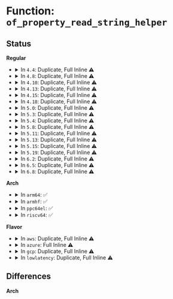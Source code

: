 # Function: <code>of_property_read_string_helper</code>

## Status
<b>Regular</b>
<ul>
<li>
<details>
<summary>In <code>4.4</code>: Duplicate, Full Inline ⚠️</summary>

**Collision:** Static Duplication

**Inline:** Full

**Transformation:** False

**Instances:**

```
In drivers/pwm/core.c (0)
Location: include/linux/of.h:548
Inline: True
```
```
In drivers/base/property.c (0)
Location: include/linux/of.h:548
Inline: True
```
```
In drivers/power/charger-manager.c (0)
Location: include/linux/of.h:548
Inline: True
```
</details>
</li>
<li>
<details>
<summary>In <code>4.8</code>: Duplicate, Full Inline ⚠️</summary>

**Collision:** Static Duplication

**Inline:** Full

**Transformation:** False

**Instances:**

```
In drivers/pwm/core.c (0)
Location: include/linux/of.h:572
Inline: True
```
```
In drivers/base/property.c (0)
Location: include/linux/of.h:572
Inline: True
```
```
In drivers/power/charger-manager.c (0)
Location: include/linux/of.h:572
Inline: True
```
</details>
</li>
<li>
<details>
<summary>In <code>4.10</code>: Duplicate, Full Inline ⚠️</summary>

**Collision:** Static Duplication

**Inline:** Full

**Transformation:** False

**Instances:**

```
In drivers/pwm/core.c (0)
Location: include/linux/of.h:692
Inline: True
```
```
In drivers/base/property.c (0)
Location: include/linux/of.h:692
Inline: True
```
```
In drivers/power/supply/charger-manager.c (0)
Location: include/linux/of.h:692
Inline: True
```
</details>
</li>
<li>
<details>
<summary>In <code>4.13</code>: Duplicate, Full Inline ⚠️</summary>

**Collision:** Static Duplication

**Inline:** Full

**Transformation:** False

**Instances:**

```
In drivers/pwm/core.c (0)
Location: include/linux/of.h:718
Inline: True
```
```
In drivers/power/supply/charger-manager.c (0)
Location: include/linux/of.h:718
Inline: True
```
</details>
</li>
<li>
<details>
<summary>In <code>4.15</code>: Duplicate, Full Inline ⚠️</summary>

**Collision:** Static Duplication

**Inline:** Full

**Transformation:** False

**Instances:**

```
In drivers/pwm/core.c (0)
Location: include/linux/of.h:797
Inline: True
```
```
In drivers/power/supply/charger-manager.c (0)
Location: include/linux/of.h:797
Inline: True
```
</details>
</li>
<li>
<details>
<summary>In <code>4.18</code>: Duplicate, Full Inline ⚠️</summary>

**Collision:** Static Duplication

**Inline:** Full

**Transformation:** False

**Instances:**

```
In drivers/pwm/core.c (0)
Location: include/linux/of.h:806
Inline: True
```
```
In drivers/power/supply/charger-manager.c (0)
Location: include/linux/of.h:806
Inline: True
```
</details>
</li>
<li>
<details>
<summary>In <code>5.0</code>: Duplicate, Full Inline ⚠️</summary>

**Collision:** Static Duplication

**Inline:** Full

**Transformation:** False

**Instances:**

```
In drivers/pwm/core.c (0)
Location: include/linux/of.h:830
Inline: True
```
```
In drivers/power/supply/charger-manager.c (0)
Location: include/linux/of.h:830
Inline: True
```
</details>
</li>
<li>
<details>
<summary>In <code>5.3</code>: Duplicate, Full Inline ⚠️</summary>

**Collision:** Static Duplication

**Inline:** Full

**Transformation:** False

**Instances:**

```
In drivers/pwm/core.c (0)
Location: include/linux/of.h:830
Inline: True
```
```
In drivers/power/supply/charger-manager.c (0)
Location: include/linux/of.h:830
Inline: True
```
</details>
</li>
<li>
<details>
<summary>In <code>5.4</code>: Duplicate, Full Inline ⚠️</summary>

**Collision:** Static Duplication

**Inline:** Full

**Transformation:** False

**Instances:**

```
In drivers/pwm/core.c (0)
Location: include/linux/of.h:830
Inline: True
```
```
In drivers/clk/clk-bulk.c (0)
Location: include/linux/of.h:830
Inline: True
```
```
In drivers/power/supply/charger-manager.c (0)
Location: include/linux/of.h:830
Inline: True
```
</details>
</li>
<li>
<details>
<summary>In <code>5.8</code>: Duplicate, Full Inline ⚠️</summary>

**Collision:** Static Duplication

**Inline:** Full

**Transformation:** False

**Instances:**

```
In drivers/pwm/core.c (0)
Location: include/linux/of.h:838
Inline: True
```
```
In drivers/clk/clk-bulk.c (0)
Location: include/linux/of.h:838
Inline: True
```
```
In drivers/power/supply/charger-manager.c (0)
Location: include/linux/of.h:838
Inline: True
```
</details>
</li>
<li>
<details>
<summary>In <code>5.11</code>: Duplicate, Full Inline ⚠️</summary>

**Collision:** Static Duplication

**Inline:** Full

**Transformation:** False

**Instances:**

```
In drivers/pwm/core.c (0)
Location: include/linux/of.h:845
Inline: True
```
```
In drivers/clk/clk-bulk.c (0)
Location: include/linux/of.h:845
Inline: True
```
```
In drivers/power/supply/charger-manager.c (0)
Location: include/linux/of.h:845
Inline: True
```
```
In drivers/remoteproc/remoteproc_core.c (0)
Location: include/linux/of.h:845
Inline: True
```
</details>
</li>
<li>
<details>
<summary>In <code>5.13</code>: Duplicate, Full Inline ⚠️</summary>

**Collision:** Static Duplication

**Inline:** Full

**Transformation:** False

**Instances:**

```
In drivers/pwm/core.c (0)
Location: include/linux/of.h:860
Inline: True
```
```
In drivers/clk/clk-bulk.c (0)
Location: include/linux/of.h:860
Inline: True
```
```
In drivers/power/supply/charger-manager.c (0)
Location: include/linux/of.h:860
Inline: True
```
```
In drivers/remoteproc/remoteproc_core.c (0)
Location: include/linux/of.h:860
Inline: True
```
</details>
</li>
<li>
<details>
<summary>In <code>5.15</code>: Duplicate, Full Inline ⚠️</summary>

**Collision:** Static Duplication

**Inline:** Full

**Transformation:** False

**Instances:**

```
In drivers/pwm/core.c (0)
Location: include/linux/of.h:860
Inline: True
```
```
In drivers/clk/clk-bulk.c (0)
Location: include/linux/of.h:860
Inline: True
```
```
In drivers/power/supply/charger-manager.c (0)
Location: include/linux/of.h:860
Inline: True
```
```
In drivers/remoteproc/remoteproc_core.c (0)
Location: include/linux/of.h:860
Inline: True
```
</details>
</li>
<li>
<details>
<summary>In <code>5.19</code>: Duplicate, Full Inline ⚠️</summary>

**Collision:** Static Duplication

**Inline:** Full

**Transformation:** False

**Instances:**

```
In drivers/pwm/core.c (0)
Location: include/linux/of.h:702
Inline: True
```
```
In drivers/clk/clk-bulk.c (0)
Location: include/linux/of.h:702
Inline: True
```
```
In drivers/power/supply/charger-manager.c (0)
Location: include/linux/of.h:702
Inline: True
```
```
In drivers/remoteproc/remoteproc_core.c (0)
Location: include/linux/of.h:702
Inline: True
```
```
In drivers/hte/hte.c (0)
Location: include/linux/of.h:702
Inline: True
```
</details>
</li>
<li>
<details>
<summary>In <code>6.2</code>: Duplicate, Full Inline ⚠️</summary>

**Collision:** Static Duplication

**Inline:** Full

**Transformation:** False

**Instances:**

```
In drivers/pwm/core.c (0)
Location: include/linux/of.h:700
Inline: True
```
```
In drivers/clk/clk-bulk.c (0)
Location: include/linux/of.h:700
Inline: True
```
```
In drivers/power/supply/charger-manager.c (0)
Location: include/linux/of.h:700
Inline: True
```
```
In drivers/remoteproc/remoteproc_core.c (0)
Location: include/linux/of.h:700
Inline: True
```
```
In drivers/hte/hte.c (0)
Location: include/linux/of.h:700
Inline: True
```
</details>
</li>
<li>
<details>
<summary>In <code>6.5</code>: Duplicate, Full Inline ⚠️</summary>

**Collision:** Static Duplication

**Inline:** Full

**Transformation:** False

**Instances:**

```
In drivers/pwm/core.c (0)
Location: include/linux/of.h:722
Inline: True
```
```
In drivers/clk/clk-bulk.c (0)
Location: include/linux/of.h:722
Inline: True
```
```
In drivers/power/supply/charger-manager.c (0)
Location: include/linux/of.h:722
Inline: True
```
```
In drivers/remoteproc/remoteproc_core.c (0)
Location: include/linux/of.h:722
Inline: True
```
```
In drivers/hte/hte.c (0)
Location: include/linux/of.h:722
Inline: True
```
</details>
</li>
<li>
<details>
<summary>In <code>6.8</code>: Duplicate, Full Inline ⚠️</summary>

**Collision:** Static Duplication

**Inline:** Full

**Transformation:** False

**Instances:**

```
In drivers/pwm/core.c (0)
Location: include/linux/of.h:721
Inline: True
```
```
In drivers/clk/clk-bulk.c (0)
Location: include/linux/of.h:721
Inline: True
```
```
In drivers/power/supply/charger-manager.c (0)
Location: include/linux/of.h:721
Inline: True
```
```
In drivers/remoteproc/remoteproc_core.c (0)
Location: include/linux/of.h:721
Inline: True
```
```
In drivers/hte/hte.c (0)
Location: include/linux/of.h:721
Inline: True
```
</details>
</li>
</ul>
<b>Arch</b>
<ul>
<li>
<details>
<summary>In <code>arm64</code>: ✅</summary>

```c
int of_property_read_string_helper(const struct device_node *np, const char *propname, const char **out_strs, size_t sz, int skip);
```

**Collision:** Unique Global

**Inline:** No

**Transformation:** False

**Instances:**

```
In drivers/of/property.c (ffff800010b6e940)
Location: drivers/of/property.c:456
Inline: False
Direct callers:
  - drivers/bus/brcmstb_gisb.c:brcmstb_gisb_arb_probe
  - drivers/bus/brcmstb_gisb.c:brcmstb_gisb_arb_probe
  - drivers/pinctrl/devicetree.c:pinctrl_dt_to_map
  - drivers/pinctrl/pinconf-generic.c:pinconf_generic_dt_subnode_to_map
  - drivers/pinctrl/pinconf-generic.c:pinconf_generic_dt_subnode_to_map
  - drivers/pinctrl/berlin/berlin.c:berlin_pinctrl_dt_node_to_map
  - drivers/pinctrl/mvebu/pinctrl-mvebu.c:mvebu_pinctrl_dt_node_to_map
  - drivers/pinctrl/sh-pfc/pinctrl.c:sh_pfc_dt_subnode_to_map
  - drivers/pinctrl/sh-pfc/pinctrl.c:sh_pfc_dt_subnode_to_map
  - drivers/pinctrl/sh-pfc/pinctrl.c:sh_pfc_dt_subnode_to_map
  - drivers/pinctrl/sprd/pinctrl-sprd.c:sprd_dt_node_to_map
  - drivers/pinctrl/sunxi/pinctrl-sunxi.c:sunxi_pctrl_dt_node_to_map
  - drivers/pinctrl/sunxi/pinctrl-sunxi.c:sunxi_pctrl_dt_node_to_map
  - drivers/gpio/gpiolib-of.c:of_gpiochip_add
  - drivers/gpio/gpiolib-of.c:of_gpiochip_add
  - drivers/pwm/core.c:of_pwm_get
  - drivers/pci/controller/pcie-cadence.c:cdns_pcie_init_phy
  - drivers/pci/controller/pcie-cadence.c:cdns_pcie_init_phy
  - drivers/clk/clk-bulk.c:clk_bulk_get_all
  - drivers/clk/clk.c:of_clk_get_parent_name
  - drivers/clk/clk-qoriq.c:legacy_pll_init
  - drivers/clk/bcm/clk-iproc-pll.c:iproc_pll_clk_setup
  - drivers/clk/bcm/clk-iproc-asiu.c:iproc_asiu_setup
  - drivers/clk/mvebu/armada-37xx-xtal.c:armada_3700_xtal_clock_probe
  - drivers/clk/sunxi/clk-sunxi.c:sunxi_divs_clk_setup
  - drivers/clk/sunxi/clk-sunxi.c:sunxi_divs_clk_setup
  - drivers/clk/sunxi/clk-sunxi.c:sunxi_divs_clk_setup
  - drivers/clk/sunxi/clk-a10-pll2.c:sun4i_pll2_setup
  - drivers/clk/sunxi/clk-a10-pll2.c:sun4i_pll2_setup
  - drivers/clk/sunxi/clk-a10-pll2.c:sun4i_pll2_setup
  - drivers/clk/sunxi/clk-a10-pll2.c:sun4i_pll2_setup
  - drivers/clk/sunxi/clk-mod0.c:sunxi_mmc_setup
  - drivers/clk/sunxi/clk-simple-gates.c:sunxi_simple_gates_setup
  - drivers/clk/sunxi/clk-sun8i-bus-gates.c:sun8i_h3_bus_gates_init
  - drivers/clk/sunxi/clk-sun9i-mmc.c:sun9i_a80_mmc_config_clk_probe
  - drivers/clk/sunxi/clk-usb.c:sunxi_usb_clk_setup
  - drivers/clk/sunxi/clk-sun6i-apb0-gates.c:sun6i_a31_apb0_gates_clk_probe
  - drivers/soc/fsl/guts.c:fsl_guts_probe
  - drivers/tty/serial/8250/8250_mtk.c:mtk8250_probe
  - drivers/rtc/rtc-sun6i.c:sun6i_rtc_clk_init
  - drivers/rtc/rtc-sun6i.c:sun6i_rtc_clk_init
  - drivers/rtc/rtc-sun6i.c:sun6i_rtc_clk_init
  - drivers/power/supply/charger-manager.c:of_cm_parse_desc
  - drivers/of/property.c:of_fwnode_property_read_string_array
  - drivers/of/property.c:of_fwnode_property_read_string_array
  - drivers/of/address.c:of_address_to_resource
  - drivers/of/irq.c:of_irq_to_resource
```
**Symbols:**

```
ffff800010b6e940-ffff800010b6ea64: of_property_read_string_helper (STB_GLOBAL)
```
</details>
</li>
<li>
<details>
<summary>In <code>armhf</code>: ✅</summary>

```c
int of_property_read_string_helper(const struct device_node *np, const char *propname, const char **out_strs, size_t sz, int skip);
```

**Collision:** Unique Global

**Inline:** No

**Transformation:** False

**Instances:**

```
In drivers/of/property.c (c0c517e4)
Location: drivers/of/property.c:456
Inline: False
Direct callers:
  - arch/arm/mach-omap2/timer.c:__omap_sync32k_timer_init
  - arch/arm/mach-omap2/timer.c:__omap_sync32k_timer_init
  - arch/arm/mach-omap2/timer.c:omap_dm_timer_init_one
  - arch/arm/mach-omap2/timer.c:omap_dm_timer_init_one
  - arch/arm/mach-omap2/omap_hwmod.c:of_dev_hwmod_lookup
  - arch/arm/mach-omap2/omap_hwmod.c:of_dev_hwmod_lookup
  - arch/arm/mach-omap2/omap_device.c:omap_device_build_from_dt
  - arch/arm/mach-omap2/omap_device.c:omap_device_build_from_dt
  - arch/arm/mach-omap2/omap_device.c:omap_device_build_from_dt
  - drivers/bus/brcmstb_gisb.c:brcmstb_gisb_arb_probe
  - drivers/bus/brcmstb_gisb.c:brcmstb_gisb_arb_probe
  - drivers/pinctrl/devicetree.c:pinctrl_dt_to_map
  - drivers/pinctrl/pinconf-generic.c:pinconf_generic_dt_subnode_to_map
  - drivers/pinctrl/pinconf-generic.c:pinconf_generic_dt_subnode_to_map
  - drivers/pinctrl/tegra/pinctrl-tegra.c:tegra_pinctrl_dt_node_to_map
  - drivers/pinctrl/tegra/pinctrl-tegra-xusb.c:tegra_xusb_padctl_dt_node_to_map
  - drivers/pinctrl/berlin/berlin.c:berlin_pinctrl_dt_node_to_map
  - drivers/pinctrl/mvebu/pinctrl-mvebu.c:mvebu_pinctrl_dt_node_to_map
  - drivers/pinctrl/sh-pfc/pinctrl.c:sh_pfc_dt_subnode_to_map
  - drivers/pinctrl/sh-pfc/pinctrl.c:sh_pfc_dt_subnode_to_map
  - drivers/pinctrl/sh-pfc/pinctrl.c:sh_pfc_dt_subnode_to_map
  - drivers/gpio/gpiolib-of.c:of_gpiochip_add
  - drivers/gpio/gpiolib-of.c:of_gpiochip_add
  - drivers/pwm/core.c:of_pwm_get
  - drivers/pci/controller/pcie-cadence.c:cdns_pcie_init_phy
  - drivers/pci/controller/pcie-cadence.c:cdns_pcie_init_phy
  - drivers/pci/controller/dwc/pci-dra7xx.c:dra7xx_pcie_probe
  - drivers/clk/clk-bulk.c:clk_bulk_get_all
  - drivers/clk/clk.c:of_clk_get_parent_name
  - drivers/clk/clk-qoriq.c:legacy_pll_init
  - drivers/clk/mvebu/common.c:mvebu_coreclk_setup
  - drivers/clk/mvebu/common.c:mvebu_coreclk_setup
  - drivers/clk/mvebu/common.c:mvebu_coreclk_setup
  - drivers/clk/mvebu/common.c:mvebu_coreclk_setup
  - drivers/clk/mvebu/clk-corediv.c:mvebu_corediv_clk_init
  - drivers/clk/renesas/clk-rz.c:rz_cpg_clocks_init
  - drivers/clk/renesas/clk-rz.c:rz_cpg_clocks_init
  - drivers/clk/renesas/clk-r8a7740.c:r8a7740_cpg_clocks_init
  - drivers/clk/renesas/clk-r8a7740.c:r8a7740_cpg_clocks_init
  - drivers/clk/renesas/clk-r8a7778.c:r8a7778_cpg_clocks_init
  - drivers/clk/renesas/clk-r8a7778.c:r8a7778_cpg_clocks_init
  - drivers/clk/renesas/clk-r8a7779.c:r8a7779_cpg_clocks_init
  - drivers/clk/renesas/clk-r8a7779.c:r8a7779_cpg_clocks_init
  - drivers/clk/renesas/clk-sh73a0.c:sh73a0_cpg_clocks_init
  - drivers/clk/renesas/clk-sh73a0.c:sh73a0_cpg_clocks_init
  - drivers/clk/renesas/clk-rcar-gen2.c:rcar_gen2_cpg_clocks_init
  - drivers/clk/renesas/clk-rcar-gen2.c:rcar_gen2_cpg_clocks_init
  - drivers/clk/renesas/clk-mstp.c:cpg_mstp_clocks_init
  - drivers/clk/ti/fapll.c:ti_fapll_setup
  - drivers/clk/ti/adpll.c:ti_adpll_init_clkout
  - drivers/clk/ti/adpll.c:ti_adpll_clk_get_name
  - drivers/soc/fsl/guts.c:fsl_guts_probe
  - drivers/tty/serial/8250/8250_mtk.c:mtk8250_probe
  - drivers/power/supply/charger-manager.c:of_cm_parse_desc
  - drivers/of/property.c:of_fwnode_property_read_string_array
  - drivers/of/address.c:of_address_to_resource
  - drivers/of/irq.c:of_irq_to_resource
  - sound/soc/soc-core.c:snd_soc_of_parse_audio_routing
  - sound/soc/soc-core.c:snd_soc_of_parse_audio_routing
  - sound/soc/soc-core.c:snd_soc_of_parse_audio_routing
  - sound/soc/soc-core.c:snd_soc_of_parse_audio_simple_widgets
  - sound/soc/soc-core.c:snd_soc_of_parse_audio_simple_widgets
  - sound/soc/soc-core.c:snd_soc_of_parse_audio_simple_widgets
```
**Symbols:**

```
c0c517e4-c0c518e4: of_property_read_string_helper (STB_GLOBAL)
```
</details>
</li>
<li>
<details>
<summary>In <code>ppc64el</code>: ✅</summary>

```c
int of_property_read_string_helper(const struct device_node *np, const char *propname, const char **out_strs, size_t sz, int skip);
```

**Collision:** Unique Global

**Inline:** No

**Transformation:** False

**Instances:**

```
In drivers/of/property.c (c000000000c49630)
Location: drivers/of/property.c:456
Inline: False
Direct callers:
  - arch/powerpc/platforms/powernv/idle.c:pnv_parse_cpuidle_dt
  - arch/powerpc/platforms/powernv/opal-sysparam.c:opal_sys_param_init
  - arch/powerpc/platforms/powernv/opal-sysparam.c:opal_sys_param_init
  - arch/powerpc/platforms/powernv/opal-irqchip.c:opal_event_init
  - drivers/pinctrl/devicetree.c:pinctrl_dt_to_map
  - drivers/pinctrl/pinconf-generic.c:pinconf_generic_dt_subnode_to_map
  - drivers/pinctrl/pinconf-generic.c:pinconf_generic_dt_subnode_to_map
  - drivers/gpio/gpiolib-of.c:of_gpiochip_add
  - drivers/gpio/gpiolib-of.c:of_gpiochip_add
  - drivers/pwm/core.c:of_pwm_get
  - drivers/pci/controller/pcie-cadence.c:cdns_pcie_init_phy
  - drivers/pci/controller/pcie-cadence.c:cdns_pcie_init_phy
  - drivers/soc/fsl/guts.c:fsl_guts_probe
  - drivers/power/supply/charger-manager.c:of_cm_parse_desc
  - drivers/of/property.c:of_fwnode_property_read_string_array
  - drivers/of/property.c:of_fwnode_property_read_string_array
  - drivers/of/address.c:of_address_to_resource
  - drivers/of/irq.c:of_irq_to_resource
```
**Symbols:**

```
c000000000c49630-c000000000c497e4: of_property_read_string_helper (STB_GLOBAL)
```
</details>
</li>
<li>
<details>
<summary>In <code>riscv64</code>: ✅</summary>

```c
int of_property_read_string_helper(const struct device_node *np, const char *propname, const char **out_strs, size_t sz, int skip);
```

**Collision:** Unique Global

**Inline:** No

**Transformation:** False

**Instances:**

```
In drivers/of/property.c (ffffffe000723094)
Location: drivers/of/property.c:456
Inline: False
Direct callers:
  - drivers/pinctrl/devicetree.c:pinctrl_dt_to_map
  - drivers/pinctrl/pinconf-generic.c:pinconf_generic_dt_subnode_to_map
  - drivers/pinctrl/pinconf-generic.c:pinconf_generic_dt_subnode_to_map
  - drivers/gpio/gpiolib-of.c:of_gpiochip_add
  - drivers/gpio/gpiolib-of.c:of_gpiochip_add
  - drivers/pwm/core.c:of_pwm_get
  - drivers/pci/controller/pcie-cadence.c:cdns_pcie_init_phy
  - drivers/pci/controller/pcie-cadence.c:cdns_pcie_init_phy
  - drivers/clk/clk-bulk.c:clk_bulk_get_all
  - drivers/clk/clk.c:of_clk_get_parent_name
  - drivers/clk/clk.c:of_clk_get_parent_name
  - drivers/power/supply/charger-manager.c:of_cm_parse_desc
  - drivers/of/property.c:of_fwnode_property_read_string_array
  - drivers/of/property.c:of_fwnode_property_read_string_array
  - drivers/of/address.c:of_address_to_resource
  - drivers/of/irq.c:of_irq_to_resource
```
**Symbols:**

```
ffffffe000723094-ffffffe00072315a: of_property_read_string_helper (STB_GLOBAL)
```
</details>
</li>
</ul>
<b>Flavor</b>
<ul>
<li>
<details>
<summary>In <code>aws</code>: Duplicate, Full Inline ⚠️</summary>

**Collision:** Static Duplication

**Inline:** Full

**Transformation:** False

**Instances:**

```
In drivers/pwm/core.c (0)
Location: include/linux/of.h:830
Inline: True
```
```
In drivers/clk/clk-bulk.c (0)
Location: include/linux/of.h:830
Inline: True
```
</details>
</li>
<li>
<details>
<summary>In <code>azure</code>: Full Inline ⚠️</summary>

**Collision:** Unique Static

**Inline:** Full

**Transformation:** False

**Instances:**

```
In drivers/clk/clk-bulk.c (0)
Location: include/linux/of.h:830
Inline: True
```
</details>
</li>
<li>
<details>
<summary>In <code>gcp</code>: Duplicate, Full Inline ⚠️</summary>

**Collision:** Static Duplication

**Inline:** Full

**Transformation:** False

**Instances:**

```
In drivers/pwm/core.c (0)
Location: include/linux/of.h:830
Inline: True
```
```
In drivers/clk/clk-bulk.c (0)
Location: include/linux/of.h:830
Inline: True
```
```
In drivers/power/supply/charger-manager.c (0)
Location: include/linux/of.h:830
Inline: True
```
</details>
</li>
<li>
<details>
<summary>In <code>lowlatency</code>: Duplicate, Full Inline ⚠️</summary>

**Collision:** Static Duplication

**Inline:** Full

**Transformation:** False

**Instances:**

```
In drivers/pwm/core.c (0)
Location: include/linux/of.h:830
Inline: True
```
```
In drivers/clk/clk-bulk.c (0)
Location: include/linux/of.h:830
Inline: True
```
```
In drivers/power/supply/charger-manager.c (0)
Location: include/linux/of.h:830
Inline: True
```
</details>
</li>
</ul>

## Differences
<b>Arch</b>
<ul>
</ul>
